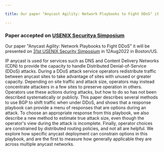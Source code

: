 ```yaml
---

title: Our paper "Anycast Agility: Network Playbooks to Fight DDoS" it will be presented on USENIX Security

---
```


### Paper accepted on [USENIX Securitya Simposium](https://www.usenix.org/conference/usenixsecurity22/)

Our paper "Anycast Agility: Network Playbooks to Fight DDoS" it will be presented on [31st USENIX Security Simposium](https://www.usenix.org/conference/usenixsecurity22/presentation/rizvi) in 12Aug2022 in Boston/US.

IP anycast is used for services such as DNS and Content Delivery Networks (CDN) to provide the capacity to handle Distributed Denial-of-Service (DDoS) attacks. During a DDoS attack service operators redistribute traffic between anycast sites to take advantage of sites with unused or greater capacity. Depending on site traffic and attack size, operators may instead concentrate attackers in a few sites to preserve operation in others. Operators use these actions during attacks, but how to do so has not been described systematically or publicly. This paper describes several methods to use BGP to shift traffic when under DDoS, and shows that a response playbook can provide a menu of responses that are options during an attack. To choose an appropriate response from this playbook, we also describe a new method to estimate true attack size, even though the operator's view during the attack is incomplete. Finally, operator choices are constrained by distributed routing policies, and not all are helpful. We explore how specific anycast deployment can constrain options in this playbook, and are the first to measure how generally applicable they are across multiple anycast networks.

